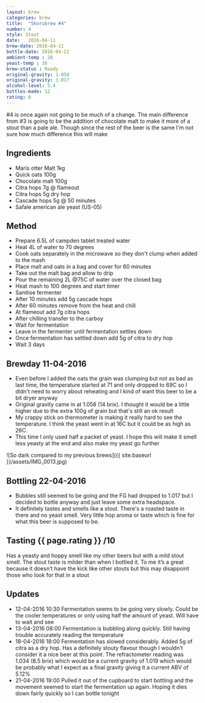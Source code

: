 ```yaml
---
layout: brew
categories: brew
title:  "Skorubrew #4"
number: 4
style: Stout
date:   2016-04-11
brew-date: 2016-04-11
bottle-date: 2016-04-22
ambient-temp : 28
yeast-temp : 16
brew-status : Ready
original-gravity: 1.058
original-gravity: 1.017
alcohol-level: 5.4
bottles-made: 12
rating: 6
---
```


 #4 is once again not going to be much of a change. The main difference from #3 is going to be the addition of chocolate malt to make it more of a stout than a pale ale. Though since the rest of the beer is the same I'm not sure how much difference this will make

Ingredients
-----

* Maris otter Malt 1kg
* Quick oats 100g
* Chocolate malt 100g
* Citra hops 7g @ flameout
* Citra hops 5g dry hop
* Cascade hops 5g @ 50 minutes
* Safale american ale yeast (US-05)

Method
-------

* Prepare 6.5L of campden tablet treated water
* Heat 4L of water to 70 degrees
* Cook oats separately in the microwave so they don't clump when added to the mash
* Place malt and oats in a bag and cover for 60 minutes
* Take out the malt bag and allow to drip
* Pour the remaining 2L @75C of water over the closed bag
* Heat mash to 100 degrees and start timer
* Sanitise fermenter
* After 10 minutes add 5g cascade hops
* After 60 minutes remove from the heat and chill
* At flameout add 7g citra hops
* After chilling transfer to the carboy
* Wait for fermentation
* Leave in the fermenter until fermentation settles down
* Once fermentation has settled down add 5g of citra to dry hop
* Wait 3 days

Brewday 11-04-2016
--------

* Even before I added the oats the grain was clumping but not as bad as last time, the temperature started at 71 and only dropped to 69C so I didn't need to worry about reheating and I kind of want this beer to be a bit dryer anyway
* Original gravity came in at 1.058 (14 brix). I thought it would be a little higher due to the extra 100g of grain but that's still an ok result
* My crappy stick on thermometer is making it really hard to see the temperature. I think the yeast went in at 16C but it could be as high as 26C.
* This time I only used half a packet of yeast. I hope this will make it smell less yeasty at the end and also make my yeast go further

![So dark compared to my previous brews]({{ site.baseurl }}/assets/IMG_0013.jpg)

Bottling 22-04-2016
------------------

* Bubbles still seemed to be going and the FG had dropped to 1.017 but I decided to bottle anyway and just leave some extra headspace.
* It definitely tastes and smells like a stout. There's a roasted taste in there and no yeast smell. Very little hop aroma or taste which is fine for what this beer is supposed to be.

Tasting {{ page.rating }} /10
--------

Has a yeasty and hoppy smell like my other beers but with a mild stout smell. The stout taste is milder than when I bottled it. To me it’s a great because it doesn’t have the kick like other stouts but this may disappoint those who look for that in a stout



Updates
-------

* 12-04-2016 10:30 Fermentation seems to be going very slowly. Could be the cooler temperatures or only using half the amount of yeast. Will have to wait and see
* 13-04-2016 08:00 Fermentation is bubbling along quickly. Still having trouble accurately reading the temperature
* 18-04-2016 18:00 Fermentation has slowed considerably. Added 5g of citra as a dry hop. Has a definitely stouty flavour though I wouldn't consider it a nice beer at this point. The refractometer reading was 1.034 (8.5 brix) which would be a current gravity of 1.019 which would be probably what I expect as a final gravity giving it a current ABV of 5.12%
* 21-04-2016 19:00 Pulled it out of the cupboard to start bottling and the movement seemed to start the fermentation up again. Hoping it dies down fairly quickly so I can bottle tonight
